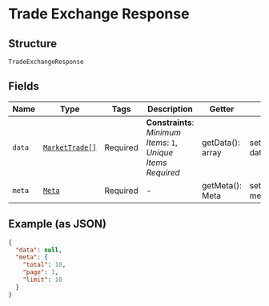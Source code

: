 
# Trade Exchange Response

## Structure

`TradeExchangeResponse`

## Fields

| Name | Type | Tags | Description | Getter | Setter |
|  --- | --- | --- | --- | --- | --- |
| `data` | [`MarketTrade[]`](../../doc/models/market-trade.md) | Required | **Constraints**: *Minimum Items*: `1`, *Unique Items Required* | getData(): array | setData(array data): void |
| `meta` | [`Meta`](../../doc/models/meta.md) | Required | - | getMeta(): Meta | setMeta(Meta meta): void |

## Example (as JSON)

```json
{
  "data": null,
  "meta": {
    "total": 10,
    "page": 1,
    "limit": 10
  }
}
```

